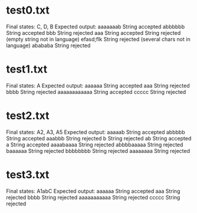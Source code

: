 # test0.txt

Final states: C, D, B
Expected output:
aaaaaaab   String accepted
abbbbbb    String accepted
bbb        String rejected
aaa        String accepted
           String rejected (empty string not in language)
efasd;flk  String rejected (several chars not in language)
abababa    String rejected

# test1.txt

Final states: A
Expected output:
aaaaaa        String accepted
aaa           String rejected
bbbb          String rejected
aaaaaaaaaaaa  String accepted
ccccc         String rejected

# test2.txt

Final states: A2, A3, A5
Expected output:
aaaaab      String accepted
abbbbb      String accepted
aaabbb      String rejected
b           String rejected
ab          String accepted
a           String accepted
aaaabaaaa   String rejected
abbbbaaaaa  String rejected
baaaaaa     String rejected
bbbbbbbb    String rejected
aaaaaaaa    String rejected

# test3.txt

Final states: A1abC
Expected output:
aaaaaa       String accepted
aaa          String rejected
bbbb         String rejected
aaaaaaaaaaa  String rejected
ccccc        String rejected
